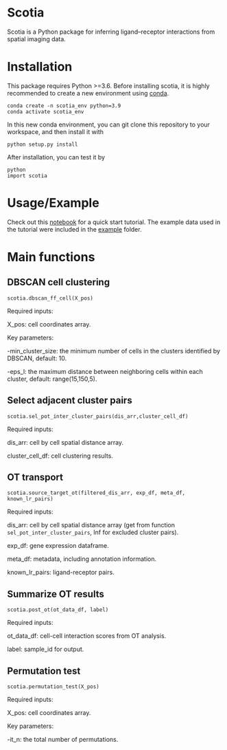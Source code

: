 # Scotia
Scotia is a Python package for inferring ligand–receptor interactions from spatial imaging data.

# Installation
This package requires Python >=3.6.
Before installing scotia, it is highly recommended to create a new environment using [conda](https://docs.anaconda.com/free/anaconda/install/index.html).
```
conda create -n scotia_env python=3.9
conda activate scotia_env
```
In this new conda environment, you can git clone this repository to your workspace, and then install it with
```
python setup.py install
```
After installation, you can test it by
```
python
import scotia
```
# Usage/Example
Check out this [notebook](https://github.com/Caochris/SCOTIA/blob/master/notebook/scotia_example.ipynb) for a quick start tutorial. The example data used in the tutorial were included in the [example](https://github.com/Caochris/SCOTIA/tree/master/example) folder.

# Main functions
## DBSCAN cell clustering
```
scotia.dbscan_ff_cell(X_pos)
```
Required inputs:

X_pos: cell coordinates array.

Key parameters:

-min_cluster_size: the minimum number of cells in the clusters identified by DBSCAN, default: 10.

-eps_l: the maximum distance between neighboring cells within each cluster, default: range(15,150,5).

## Select adjacent cluster pairs
```
scotia.sel_pot_inter_cluster_pairs(dis_arr,cluster_cell_df)
```
Required inputs: 

dis_arr: cell by cell spatial distance array.

cluster_cell_df: cell clustering results.

## OT transport
```
scotia.source_target_ot(filtered_dis_arr, exp_df, meta_df, known_lr_pairs)
```
Required inputs:

dis_arr: cell by cell spatial distance array (get from function `sel_pot_inter_cluster_pairs`, Inf for excluded cluster pairs).

exp_df:  gene expression dataframe.

meta_df: metadata, including annotation information.

known_lr_pairs: ligand-receptor pairs.

## Summarize OT results
```
scotia.post_ot(ot_data_df, label)
```
Required inputs:

ot_data_df: cell-cell interaction scores from OT analysis.

label: sample_id for output.

## Permutation test
```
scotia.permutation_test(X_pos)
```
Required inputs:

X_pos: cell coordinates array.

Key parameters:

-it_n: the total number of permutations.
